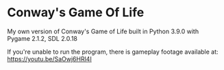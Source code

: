 # Conway's Game Of Life
My own version of Conway's Game of Life built in Python 3.9.0 with Pygame 2.1.2, SDL 2.0.18

If you're unable to run the program, there is gameplay footage available at: https://youtu.be/SaOwj6HRl4I

